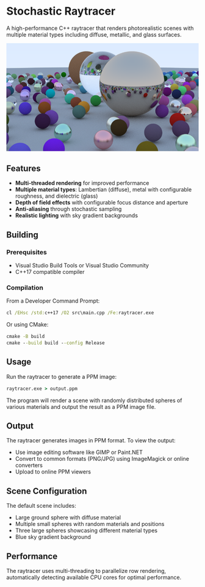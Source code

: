 # Stochastic Raytracer

A high-performance C++ raytracer that renders photorealistic scenes with multiple material types including diffuse, metallic, and glass surfaces.

![Sample Render](Background.png)

## Features

- **Multi-threaded rendering** for improved performance
- **Multiple material types**: Lambertian (diffuse), metal with configurable roughness, and dielectric (glass)
- **Depth of field effects** with configurable focus distance and aperture
- **Anti-aliasing** through stochastic sampling
- **Realistic lighting** with sky gradient backgrounds

## Building

### Prerequisites
- Visual Studio Build Tools or Visual Studio Community
- C++17 compatible compiler

### Compilation

From a Developer Command Prompt:
```cmd
cl /EHsc /std:c++17 /O2 src\main.cpp /Fe:raytracer.exe
```

Or using CMake:
```cmd
cmake -B build
cmake --build build --config Release
```

## Usage

Run the raytracer to generate a PPM image:
```cmd
raytracer.exe > output.ppm
```

The program will render a scene with randomly distributed spheres of various materials and output the result as a PPM image file.

## Output

The raytracer generates images in PPM format. To view the output:
- Use image editing software like GIMP or Paint.NET
- Convert to common formats (PNG/JPG) using ImageMagick or online converters
- Upload to online PPM viewers

## Scene Configuration

The default scene includes:
- Large ground sphere with diffuse material
- Multiple small spheres with random materials and positions
- Three large spheres showcasing different material types
- Blue sky gradient background

## Performance

The raytracer uses multi-threading to parallelize row rendering, automatically detecting available CPU cores for optimal performance.